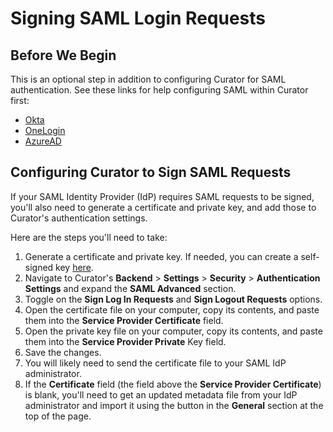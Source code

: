 # Signing SAML Login Requests

## Before We Begin

This is an optional step in addition to configuring Curator for SAML authentication.  See these links for help
configuring SAML within Curator first:

* [Okta](https://curator.interworks.com/page/kb/setupauthentication/okta-saml/1121)
* [OneLogin](https://curator.interworks.com/page/kb/setupauthentication/onelogin-saml/1122)
* [AzureAD](https://curator.interworks.com/page/kb/setupauthentication/azure-ad-saml/1244)

## Configuring Curator to Sign SAML Requests

If your SAML Identity Provider (IdP) requires SAML requests to be signed, you'll also need to generate a certificate
and private key, and add those to Curator's authentication settings.

Here are the steps you'll need to take:

1. Generate a certificate and private key.  If needed, you can create a self-signed key [here](https://www.samltool.com/self_signed_certs.php).
2. Navigate to Curator's **Backend** > **Settings** > **Security** > **Authentication Settings** and expand the
**SAML Advanced** section.
3. Toggle on the **Sign Log In Requests** and **Sign Logout Requests** options.
4. Open the certificate file on your computer, copy its contents, and paste them into the
**Service Provider Certificate** field.
5. Open the private key file on your computer, copy its contents, and paste them into the
**Service Provider Private** Key field.
6. Save the changes.
7. You will likely need to send the certificate file to your SAML IdP administrator.
8. If the **Certificate** field (the field above the **Service Provider Certificate**) is blank, you'll need to get an
updated metadata file from your IdP administrator and import it using the button in the **General** section at the top
of the page.
